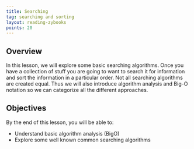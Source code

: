 ```yaml
---
title: Searching
tag: searching and sorting
layout: reading-zybooks
points: 20
---
```


## Overview

In this lesson, we will explore some basic searching algorithms.  Once you have a collection of
stuff you are going to want to search it for information and sort the information in a particular
order. Not all searching algorithms are created equal. Thus we will also introduce algorithm
analysis and Big-O notation so we can categorize all the different approaches.

## Objectives

By the end of this lesson, you will be able to:

- Understand basic algorithm analysis (BigO)
- Explore some well known common searching algorithms
